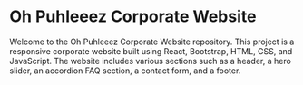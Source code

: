 # Oh Puhleeez Corporate Website

Welcome to the Oh Puhleeez Corporate Website repository. This project is a responsive corporate website built using React, Bootstrap, HTML, CSS, and JavaScript. The website includes various sections such as a header, a hero slider, an accordion FAQ section, a contact form, and a footer.
